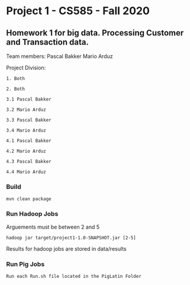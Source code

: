 # Project 1 -  CS585 - Fall 2020
## Homework 1 for big data. Processing Customer and Transaction data.

Team members:
	Pascal Bakker
	Mario Arduz

Project Division:

	1. Both
	
	2. Both
	
	3.1 Pascal Bakker
	
	3.2 Mario Arduz
	
	3.3 Pascal Bakker
	
	3.4 Mario Arduz
	
	4.1 Pascal Bakker
	
	4.2 Mario Arduz
	
	4.3 Pascal Bakker
	
	4.4 Mario Arduz

### Build

	mvn clean package

### Run Hadoop Jobs

Arguements must be between 2 and 5

	hadoop jar target/project1-1.0-SNAPSHOT.jar [2-5]

Results for hadoop jobs are stored in data/results

### Run Pig Jobs

	Run each Run.sh file located in the PigLatin Folder
